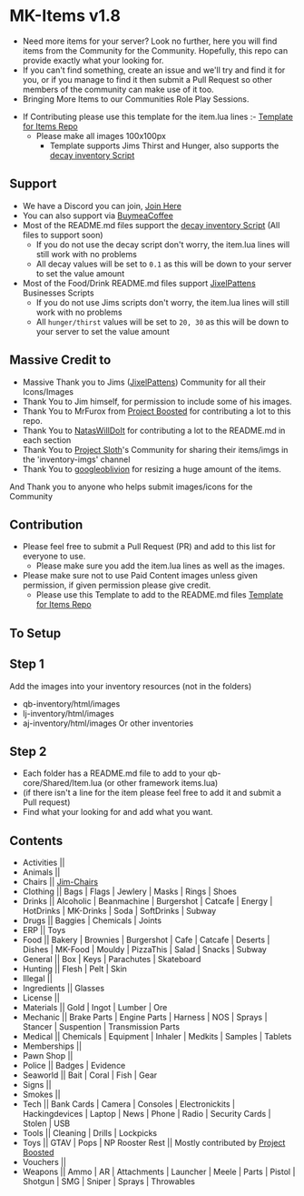 # MK-Items v1.8
 + Need more items for your server? Look no further, here you will find items from the Community for the Community. Hopefully, this repo can provide exactly what your looking for.
 + If you can't find something, create an issue and we'll try and find it for you, or if you manage to find it then submit a Pull Request so other members of the community can make use of it too.
 + Bringing More Items to our Communities Role Play Sessions.

- If Contributing please use this template for the item.lua lines :- [Template for Items Repo](https://codepen.io/lilphantom25/pen/RwQEvWL?editors=1000)
  + Please make all images 100x100px
    + Template supports Jims Thirst and Hunger, also supports the [decay inventory Script](https://github.com/tnj-development/inventory)


## Support
  - We have a Discord you can join, [Join Here](https://discord.gg/DEWp9TP7p6)
  - You can also support via [BuymeaCoffee](https://www.buymeacoffee.com/mcklean)
  - Most of the README.md files support the [decay inventory Script](https://github.com/tnj-development/inventory) (All files to support soon)
    + If you do not use the decay script don't worry, the item.lua lines will still work with no problems
    + All decay values will be set to `0.1` as this will be down to your server to set the value amount
  - Most of the Food/Drink README.md files support [JixelPattens](https://discord.gg/xKgQZ6wZvS) Businesses Scripts
    + If you do not use Jims scripts don't worry, the item.lua lines will still work with no problems
    + All `hunger/thirst` values will be set to `20, 30` as this will be down to your server to set the value amount

## Massive Credit to ##
  - Massive Thank you to Jims ([JixelPattens](https://discord.gg/xKgQZ6wZvS)) Community for all their Icons/Images
  - Thank You to Jim himself, for permission to include some of his images.
  - Thank You to MrFurox from [Project Boosted](https://discord.gg/TrvAhGvDs3) for contributing a lot to this repo.
  - Thank You to [NatasWillDoIt](https://github.com/NatasWillDoIt) for contributing a lot to the README.md in each section
  - Thank You to [Project Sloth](https://github.com/Project-Sloth)'s Community for sharing their items/imgs in the 'inventory-imgs' channel
  - Thank You to [googleoblivion](https://github.com/googleoblivion) for resizing a huge amount of the items.

  And Thank you to anyone who helps submit images/icons for the Community

## Contribution
  - Please feel free to submit a Pull Request (PR) and add to this list for everyone to use.
    + Please make sure you add the item.lua lines as well as the images.
  - Please make sure not to use Paid Content images unless given permission, if given permission please give credit.
    + Please use this Template to add to the README.md files [Template for Items Repo](https://codepen.io/lilphantom25/pen/RwQEvWL?editors=1000)

## To Setup ##

## Step 1
  Add the images into your inventory resources (not in the folders)
  - qb-inventory/html/images
  - lj-inventory/html/images
  - aj-inventory/html/images
    Or other inventories

## Step 2
  - Each folder has a README.md file to add to your qb-core/Shared/Item.lua (or other framework items.lua)
  - (if there isn't a line for the item please feel free to add it and submit a Pull request)
  - Find what your looking for and add what you want.

## Contents
  - Activities ||
  - Animals ||
  - Chairs || [Jim-Chairs](https://github.com/jimathy/jim-chairs)
  - Clothing || Bags | Flags | Jewlery | Masks | Rings | Shoes
  - Drinks || Alcoholic | Beanmachine | Burgershot | Catcafe | Energy | HotDrinks | MK-Drinks | Soda | SoftDrinks | Subway
  - Drugs || Baggies | Chemicals | Joints
  - ERP || Toys
  - Food || Bakery | Brownies | Burgershot | Cafe | Catcafe | Deserts | Dishes | MK-Food | Mouldy | PizzaThis | Salad | Snacks | Subway
  - General || Box | Keys | Parachutes | Skateboard
  - Hunting || Flesh | Pelt | Skin
  - Illegal ||
  - Ingredients || Glasses
  - License ||
  - Materials || Gold | Ingot | Lumber | Ore
  - Mechanic || Brake Parts | Engine Parts | Harness | NOS | Sprays | Stancer | Suspention | Transmission Parts
  - Medical || Chemicals | Equipment | Inhaler | Medkits | Samples | Tablets
  - Memberships || 
  - Pawn Shop ||
  - Police || Badges | Evidence
  - Seaworld || Bait | Coral | Fish | Gear
  - Signs ||
  - Smokes ||
  - Tech || Bank Cards | Camera | Consoles | Electronickits | Hackingdevices | Laptop | News | Phone | Radio | Security Cards | Stolen | USB
  - Tools || Cleaning | Drills | Lockpicks
  - Toys || GTAV | Pops | NP Rooster Rest || Mostly contributed by [Project Boosted](https://github.com/Project-Boosted/brp-Loot-Images)
  - Vouchers ||
  - Weapons || Ammo | AR | Attachments | Launcher | Meele | Parts | Pistol | Shotgun | SMG | Sniper | Sprays | Throwables